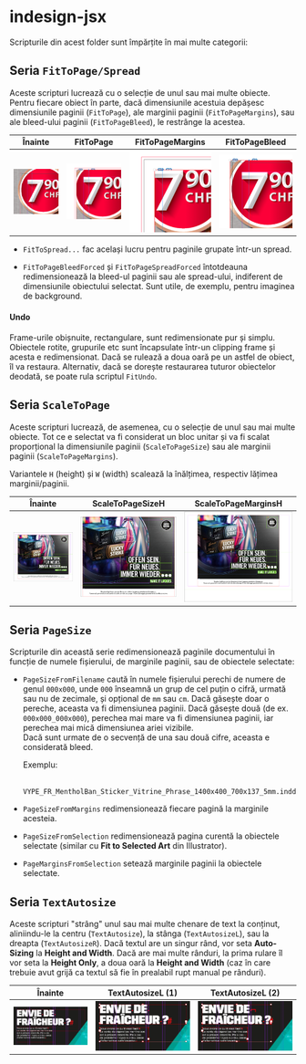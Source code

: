 # indesign-jsx

Scripturile din acest folder sunt împărțite în mai multe categorii:

## Seria `FitToPage/Spread`

Aceste scripturi lucrează cu o selecție de unul sau mai multe obiecte. Pentru fiecare obiect în parte, dacă dimensiunile acestuia depășesc dimensiunile paginii (`FitToPage`), ale marginii paginii (`FitToPageMargins`), sau ale bleed-ului paginii (`FitToPageBleed`), le restrânge la acestea.

Înainte | FitToPage | FitToPageMargins | FitToPageBleed
:---: | :---: | :---: | :---:
![Înainte](img/fittopage-0.png) | ![FitToPage](img/fittopage-1.png) | ![FitToPageBleed](img/fittopage-2.png) | ![FitToPageMargins](img/fittopage-3.png)

* `FitToSpread...` fac același lucru pentru paginile grupate într-un spread.

* `FitToPageBleedForced` și `FitToPageSpreadForced` întotdeauna redimensionează la bleed-ul paginii sau ale spread-ului, indiferent de dimensiunile obiectului selectat. Sunt utile, de exemplu, pentru imaginea de background.

#### Undo

Frame-urile obișnuite, rectangulare, sunt redimensionate pur și simplu. Obiectele rotite, grupurile etc sunt încapsulate într-un clipping frame și acesta e redimensionat. Dacă se rulează a doua oară pe un astfel de obiect, îl va restaura. Alternativ, dacă se dorește restaurarea tuturor obiectelor deodată, se poate rula scriptul `FitUndo`.

## Seria `ScaleToPage`

Aceste scripturi lucrează, de asemenea, cu o selecție de unul sau mai multe obiecte. Tot ce e selectat va fi considerat un bloc unitar și va fi scalat proporțional la dimensiunile paginii (`ScaleToPageSize`) sau ale marginii paginii (`ScaleToPageMargins`).

Variantele `H` (height) și `W` (width) scalează la înălțimea, respectiv lățimea marginii/paginii.

Înainte | ScaleToPageSizeH | ScaleToPageMarginsH
:---: | :---: | :---:
![Înainte](img/scaletopage-0.png) | ![FitToPage](img/scaletopage-1.png) | ![FitToPageBleed](img/scaletopage-2.png)

## Seria `PageSize`

Scripturile din această serie redimensionează paginile documentului în funcție de numele fișierului, de marginile paginii, sau de obiectele selectate:

* `PageSizeFromFilename` caută în numele fișierului perechi de numere de genul `000x000`, unde `000` înseamnă un grup de cel puțin o cifră, urmată sau nu de zecimale, și opțional de `mm` sau `cm`. Dacă găsește doar o pereche, aceasta va fi dimensiunea paginii. Dacă găsește două (de ex. `000x000_000x000`), perechea mai mare va fi dimensiunea paginii, iar perechea mai mică dimensiunea ariei vizibile. \
Dacă sunt urmate de o secvență de una sau două cifre, aceasta e considerată bleed.

	Exemplu:

		VYPE_FR_MentholBan_Sticker_Vitrine_Phrase_1400x400_700x137_5mm.indd

* `PageSizeFromMargins` redimensionează fiecare pagină la marginile acesteia.

* `PageSizeFromSelection` redimensionează pagina curentă la obiectele selectate (similar cu **Fit to Selected Art** din Illustrator).

* `PageMarginsFromSelection` setează marginile paginii la obiectele selectate.

## Seria `TextAutosize`

Aceste scripturi "strâng" unul sau mai multe chenare de text la conținut, aliniindu-le la centru (`TextAutosize`), la stânga (`TextAutosizeL`), sau la dreapta (`TextAutosizeR`). Dacă textul are un singur rând, vor seta **Auto-Sizing** la **Height and Width**. Dacă are mai multe rânduri, la prima rulare îl vor seta la **Height Only**, a doua oară la **Height and Width** (caz în care trebuie avut grijă ca textul să fie în prealabil rupt manual pe rânduri).

Înainte | TextAutosizeL (1) | TextAutosizeL (2)
:---: | :---: | :---:
![Înainte](img/textautosize-0.png) | ![FitToPage](img/textautosize-1.png) | ![FitToPageBleed](img/textautosize-2.png)
